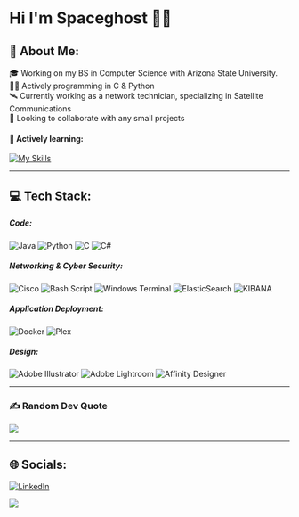 # Hi I'm Spaceghost 🚀👻

## 💫 About Me:
🎓 Working on my BS in Computer Science with Arizona State University.<br>🧑‍💻 Actively programming in C & Python<br>🛰️ Currently working as a network technician, specializing in Satellite Communications<br>🤝 Looking to collaborate with any small projects<br>

#### 🌱 Actively learning:

[![My Skills](https://skillicons.dev/icons?i=py,c,java&theme=dark)](https://skillicons.dev)
__________________________________________________________________

## 💻 Tech Stack:
##### Code:
![Java](https://img.shields.io/badge/java-%23ED8B00.svg?style=for-the-badge&logo=openjdk&logoColor=white) ![Python](https://img.shields.io/badge/python-3670A0?style=for-the-badge&logo=python&logoColor=ffdd54) ![C](https://img.shields.io/badge/c-%2300599C.svg?style=for-the-badge&logo=c&logoColor=white) ![C#](https://img.shields.io/badge/c%23-%23239120.svg?style=for-the-badge&logo=csharp&logoColor=white)
##### Networking & Cyber Security:
![Cisco](https://img.shields.io/badge/cisco-%23049fd9.svg?style=for-the-badge&logo=cisco&logoColor=black) ![Bash Script](https://img.shields.io/badge/bash_script-%23121011.svg?style=for-the-badge&logo=gnu-bash&logoColor=white) ![Windows Terminal](https://img.shields.io/badge/Windows%20Terminal-%234D4D4D.svg?style=for-the-badge&logo=windows-terminal&logoColor=white) ![ElasticSearch](https://img.shields.io/badge/-ElasticSearch-005571?style=for-the-badge&logo=elasticsearch) ![KIBANA](https://img.shields.io/badge/kibana-005571.svg?style=for-the-badge&logo=kibana&logoColor=white&color=%23005571)
##### Application Deployment:
![Docker](https://img.shields.io/badge/docker-%230db7ed.svg?style=for-the-badge&logo=docker&logoColor=white)  ![Plex](https://img.shields.io/badge/plex-%23E5A00D.svg?style=for-the-badge&logo=plex&logoColor=white) 
##### Design:
![Adobe Illustrator](https://img.shields.io/badge/adobe%20illustrator-%23FF9A00.svg?style=for-the-badge&logo=adobe%20illustrator&logoColor=white) ![Adobe Lightroom](https://img.shields.io/badge/Adobe%20Lightroom-31A8FF.svg?style=for-the-badge&logo=Adobe%20Lightroom&logoColor=white) ![Affinity Designer](https://img.shields.io/badge/affinity%20designer-%231B72BE.svg?style=for-the-badge&logo=affinity-designer&logoColor=white)
__________________________________________________________________

### ✍️ Random Dev Quote
![](https://quotes-github-readme.vercel.app/api?type=horizontal&theme=radical)

---
## 🌐 Socials:
[![LinkedIn](https://img.shields.io/badge/LinkedIn-%230077B5.svg?logo=linkedin&logoColor=white)](https://linkedin.com/in/pallerad) 

[![](https://visitcount.itsvg.in/api?id=space-ghosts&icon=8&color=8)](https://visitcount.itsvg.in)

<!-- Proudly created with GPRM ( https://gprm.itsvg.in ) -->
